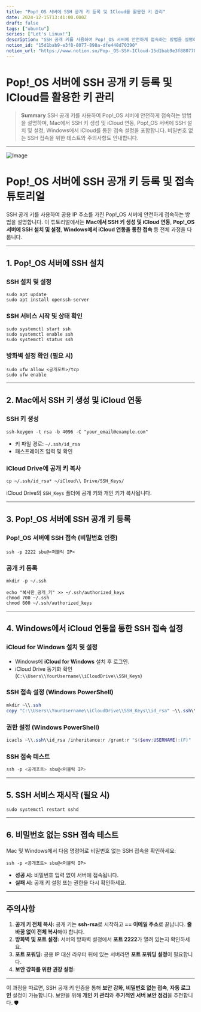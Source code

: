 ```yaml
---
title: "Pop!_OS 서버에 SSH 공개 키 등록 및 ICloud를 활용한 키 관리"
date: 2024-12-15T13:41:00.000Z
draft: false
tags: ["ubuntu"]
series: ["Let's Linux!"]
description: "SSH 공개 키를 사용하여 Pop!_OS 서버에 안전하게 접속하는 방법을 설명하며, Mac에서 SSH 키 생성 및 iCloud 연동, Pop!_OS 서버에 SSH 설치 및 설정, Windows에서 iCloud를 통한 접속 설정을 포함합니다. 비밀번호 없는 SSH 접속을 위한 테스트와 주의사항도 안내합니다."
notion_id: "15d1bab9-e3f8-8077-898a-dfe448d70390"
notion_url: "https://www.notion.so/Pop-_OS-SSH-ICloud-15d1bab9e3f88077898adfe448d70390"
---
```


# Pop!_OS 서버에 SSH 공개 키 등록 및 ICloud를 활용한 키 관리

> **Summary**
> SSH 공개 키를 사용하여 Pop!_OS 서버에 안전하게 접속하는 방법을 설명하며, Mac에서 SSH 키 생성 및 iCloud 연동, Pop!_OS 서버에 SSH 설치 및 설정, Windows에서 iCloud를 통한 접속 설정을 포함합니다. 비밀번호 없는 SSH 접속을 위한 테스트와 주의사항도 안내합니다.

---

![Image](https://prod-files-secure.s3.us-west-2.amazonaws.com/09ccd4d5-876c-4bba-bbdf-cc77a0a11257/86c4df21-9be3-4c42-b886-904e996cf715/image.png?X-Amz-Algorithm=AWS4-HMAC-SHA256&X-Amz-Content-Sha256=UNSIGNED-PAYLOAD&X-Amz-Credential=ASIAZI2LB4665KVCCCVD%2F20250724%2Fus-west-2%2Fs3%2Faws4_request&X-Amz-Date=20250724T080807Z&X-Amz-Expires=3600&X-Amz-Security-Token=IQoJb3JpZ2luX2VjEAAaCXVzLXdlc3QtMiJGMEQCIE35xnsHLUOcF825xKdsGcwsyhGAuW9FzQ29X2kN7wdIAiAn%2B6tePlCuUCaHIxyetRQkQmcv72G4GcOG9dH%2BdVw4WSr%2FAwgpEAAaDDYzNzQyMzE4MzgwNSIMk5xeIfg9bWKuWFx9KtwD89h%2FZNFAGQep9EBZmcOQzrWdEQ7WdtjhDhrqdkO%2Fj27uOzYWAvNKQ8F2CxNpHA7RWLU%2BzMHc44GODutHo9zVDLBZFd5TYipNH5RH8rnV2SEa9JKf3roC%2FzwlnWJ2Q9q9FXJLmlbc%2F7B8bYi8lnyfFecHAfzZLiejOsnJzwIBU1j19PByyzxNyJ%2Bs7pMpqTgsofSWPeaPa5HZGN%2Bu%2B0Fs%2BX5UAKZo3HGeJrAJ84Mr3HBDwmGeVSCpLpSKKtcwWSMbj%2BPk%2B9T574jxn4FdmNT2Dm2YdWpR7z0%2FhMQ9W5xMlI4hghKAgiZ4XvgrGnSo4z9cVmiqvUeYOegHxaPx4NqGauaVcSKsbfhlt4NUGwN2vquCXULhyHnUHNLjDO7yl74kowSCiumYada2vIzvSIUQS3iM4orAruvX%2BdzPjQ3RpOFDg8E8dS%2FvL0i1KGv%2FLnrn4pDtHLu%2FQd3%2BIpelbGA1CahVWfofrntCNDyFHW8U36U8ZuQrS0Lq4ZTwplQzIWrpPU9XbcAaFyeBtCCwmWwqg%2BaCEptDBpFWEdTOMn7O2bbAKdO4mH8%2BatMOU1tzy5TAPLtwftVu6M%2FPl5mcd6rGYRx49OX1POSSDB3lNOWUHM2sY8nepw41irMdeqwwxs6HxAY6pgE9oVZyaKJJMumgORHB0gUI1I7rJhxqnvoXopnTLUysEBSorofR7nrsgl%2FfVBAZ%2Be9j7yIsi3aBAFfW8RTZEqULO1193O5AK7o%2FWYyJvPFXAUDYpKlPuA31Tv4R1V1tPbV5Cj8YobvpCppYYziqxIsO8irWm1%2FmmY2PoBKw1H7Fpjnq9n7IqVLNf%2BRBZSmFdJagTmqOSRvGt2TjRndz45qaQ9bQyB%2BK&X-Amz-Signature=9f6448f40317ab0c4718424e1e7bac7485c4c78766100737d5a554cf3afcf5f0&X-Amz-SignedHeaders=host&x-amz-checksum-mode=ENABLED&x-id=GetObject)

# Pop!\_OS 서버에 SSH 공개 키 등록 및 접속 튜토리얼

SSH 공개 키를 사용하여 공용 IP 주소를 가진 Pop!\_OS 서버에 안전하게 접속하는 방법을 설명합니다. 이 튜토리얼에서는 **Mac에서 SSH 키 생성 및 iCloud 연동**, **Pop!\_OS 서버에 SSH 설치 및 설정**, **Windows에서 iCloud 연동을 통한 접속** 등 전체 과정을 다룹니다.

---

## **1. Pop!\_OS 서버에 SSH 설치**

### **SSH 설치 및 설정**

```shell
sudo apt update
sudo apt install openssh-server

```

### **SSH 서비스 시작 및 상태 확인**

```shell
sudo systemctl start ssh
sudo systemctl enable ssh
sudo systemctl status ssh

```

### **방화벽 설정 확인 (필요 시)**

```shell
sudo ufw allow <공개포트>/tcp
sudo ufw enable

```

---

## **2. Mac에서 SSH 키 생성 및 iCloud 연동**

### **SSH 키 생성**

```shell
ssh-keygen -t rsa -b 4096 -C "your_email@example.com"

```

- 키 파일 경로: `~/.ssh/id_rsa`
- 패스프레이즈 입력 및 확인
### **iCloud Drive에 공개 키 복사**

```shell
cp ~/.ssh/id_rsa* ~/iCloud\\ Drive/SSH_Keys/

```

iCloud Drive의 `SSH_Keys` 폴더에 공개 키와 개인 키가 복사됩니다.

---

## **3. Pop!\_OS 서버에 SSH 공개 키 등록**

### **Pop!\_OS 서버에 SSH 접속 (비밀번호 인증)**

```shell
ssh -p 2222 sbu@<퍼블릭 IP>

```

### **공개 키 등록**

```shell
mkdir -p ~/.ssh

```

```shell
echo "복사한_공개_키" >> ~/.ssh/authorized_keys
chmod 700 ~/.ssh
chmod 600 ~/.ssh/authorized_keys

```

---

## **4. Windows에서 iCloud 연동을 통한 SSH 접속 설정**

### **iCloud for Windows 설치 및 설정**

- Windows에 **iCloud for Windows** 설치 후 로그인.
- iCloud Drive 동기화 확인 (`C:\\Users\\YourUsername\\iCloudDrive\\SSH_Keys`)
### **SSH 접속 설정 (Windows PowerShell)**

```powershell
mkdir ~\\.ssh
copy "C:\\Users\\YourUsername\\iCloudDrive\\SSH_Keys\\id_rsa" ~\\.ssh\\

```

### **권한 설정 (Windows PowerShell)**

```powershell
icacls ~\\.ssh\\id_rsa /inheritance:r /grant:r "$($env:USERNAME):(F)"

```

### **SSH 접속 테스트**

```powershell
ssh -p <공개포트> sbu@<퍼블릭 IP>

```

---

## **5. SSH 서비스 재시작 (필요 시)**

```shell
sudo systemctl restart sshd

```

---

## **6. 비밀번호 없는 SSH 접속 테스트**

Mac 및 Windows에서 다음 명령어로 비밀번호 없는 SSH 접속을 확인하세요:

```shell
ssh -p <공개포트> sbu@<퍼블릭 IP>

```

- **성공 시:** 비밀번호 입력 없이 서버에 접속됩니다.
- **실패 시:** 공개 키 설정 또는 권한을 다시 확인하세요.
---

## **주의사항**

1. **공개 키 전체 복사:** 공개 키는 **ssh-rsa**로 시작하고 **== 이메일 주소**로 끝납니다. **줄바꿈 없이 전체 복사**해야 합니다.
1. **방화벽 및 포트 설정:** 서버의 방화벽 설정에서 **포트 2222**가 열려 있는지 확인하세요.
1. **포트 포워딩:** 공용 IP 대신 라우터 뒤에 있는 서버라면 **포트 포워딩 설정**이 필요합니다.
1. **보안 강화를 위한 권장 설정:**
---

이 과정을 따르면, SSH 공개 키 인증을 통해 **보안 강화**, **비밀번호 없는 접속**, **자동 로그인** 설정이 가능합니다. 보안을 위해 **개인 키 관리**와 **주기적인 서버 보안 점검**을 추천합니다. 🛡️

